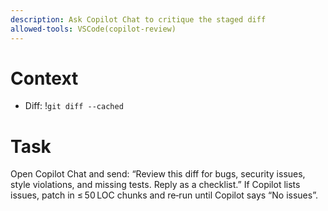 ```yaml
---
description: Ask Copilot Chat to critique the staged diff
allowed-tools: VSCode(copilot-review)
---
```

# Context
- Diff: !`git diff --cached`

# Task
Open Copilot Chat and send:
“Review this diff for bugs, security issues, style violations, and missing tests.
Reply as a checklist.”  If Copilot lists issues, patch in ≤ 50 LOC chunks and
re‑run until Copilot says “No issues”.
